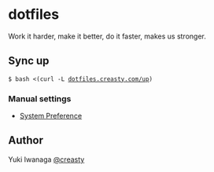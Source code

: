 dotfiles
========

Work it harder, make it better, do it faster, makes us stronger.


Sync up
-------

<pre><code>$ bash <(curl -L <a href="http://dotfiles.creasty.com/up">dotfiles.creasty.com/up</a>)</code></pre>

### Manual settings

- [System Preference](./docs/system_preference.md)


Author
------

Yuki Iwanaga [@creasty](https://github.com/creasty)
